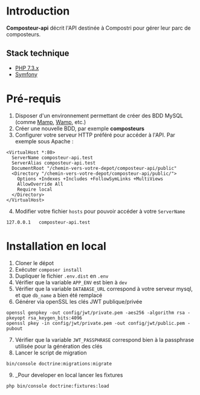 # Introduction

**Composteur-api** décrit l'API destinée à Compostri pour gérer leur parc de composteurs.

## Stack technique

- [PHP 7.3.x](https://www.php.net/manual/fr/migration73.php)
- [Symfony](https://symfony.com/)

# Pré-requis

1. Disposer d'un environnement permettant de créer des BDD MySQL (comme [Mamp](https://www.mamp.info/fr/), [Wamp](http://www.wampserver.com/), etc.)
2. Créer une nouvelle BDD, par exemple **composteurs**
3. Configurer votre serveur HTTP préféré pour accéder à l'API. Par exemple sous Apache :

```
<VirtualHost *:80>
  ServerName composteur-api.test
  ServerAlias composteur-api.test
  DocumentRoot "/chemin-vers-votre-depot/composteur-api/public"
  <Directory "/chemin-vers-votre-depot/composteur-api/public/">
    Options +Indexes +Includes +FollowSymLinks +MultiViews
    AllowOverride All
    Require local
  </Directory>
</VirtualHost>

```
4. Modifier votre fichier `hosts` pour pouvoir accéder à votre `ServerName`
```
127.0.0.1	composteur-api.test
```

# Installation en local

1. Cloner le dépot
2. Exécuter `composer install`
3. Dupliquer le fichier `.env.dist` en `.env`
4. Vérifier que la variable `APP_ENV` est bien à `dev`
5. Vérifier que la variable `DATABASE_URL` correspond à votre serveur mysql, et que `db_name` a bien été remplacé
6. Générer via openSSL les clés JWT publique/privée
```
openssl genpkey -out config/jwt/private.pem -aes256 -algorithm rsa -pkeyopt rsa_keygen_bits:4096
openssl pkey -in config/jwt/private.pem -out config/jwt/public.pem -pubout
```
7. Vérifier que la variable `JWT_PASSPHRASE` correspond bien à la passphrase utilisée pour la génération des clés
8. Lancer le script de migration 
```
bin/console doctrine:migrations:migrate
```
9. _Pour developer en local lancer les fixtures
```
php bin/console doctrine:fixtures:load
```

